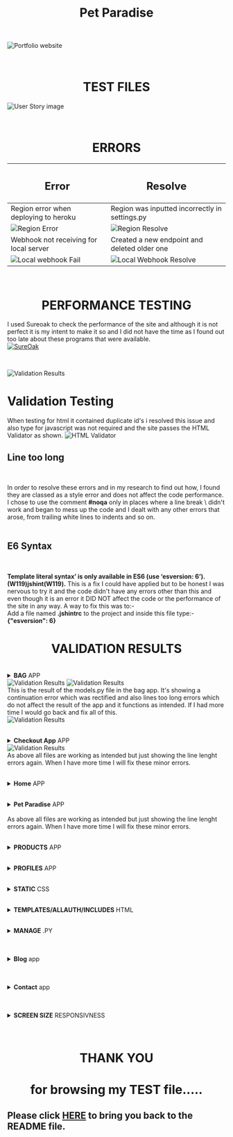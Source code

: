 <p><h1 align="center"><strong>Pet</strong> Paradise</h1></p>

<br>

![Portfolio website](/media/website.JPG) 

<br>

 <p><h1 align="center"><strong>TEST</strong> FILES</h1></p>                                                                                                                                                                                

![User Story image](/media/testimages2.jpg)

<br>

<p><h1 align="center"><strong>ERR</strong>ORS</h1></p>

| <h2>Error</h2> | <h2>Resolve</h2>                                                                                                                |
|-------|--------------------------------------------------------------------------------------------------------------------------|
| Region error when deploying to heroku  | Region was inputted incorrectly in settings.py |
|![Region Error](/media/region_error.png)|![Region Resolve](/media/region_resolve.png) |
| Webhook not receiving for local server | Created a new endpoint and deleted older one
|![Local webhook Fail](/media/local_fail.png) | ![Local Webhook Resolve](/media/local_success.PNG)
<br>

<p><h1 align="center"><strong>PERFORMANCE</strong> TESTING</h1></p>

I used Sureoak to check the performance of the site and although it is not perfect it is my intent to make it so and I did not have the time as I found out too late about these programs that were available.<br> [![SureOak](https://img.shields.io/badge/SureOak-Automated%20Testing-green)](https://www.sureoak.com/)<br>

<br>

![Validation Results](/media/performance_results.jpg)


# <strong>Validation</strong> Testing

When testing for html it contained duplicate id's i resolved this issue and also type for javascript was not required and the site passes the HTML Validator as shown. 
![HTML Validator](/media/htmlval.JPG)
<br>

## <strong>Line</strong> too long

<br>

 In order to resolve these errors and in my research to find out how, I found they are classed as a style error and does not affect the code performance. I chose to use the comment <strong>#noqa</strong> only in places where a line break \ didn't work and began to mess up the code  and I dealt with any other errors that arose, from trailing white lines to indents and so on.
<br><br>

## <strong>E6</strong> Syntax

<br>

<strong>Template literal syntax’ is only available in ES6 (use ‘esversion: 6’). (W119)jshint(W119).</strong>
This is a fix I could have applied but to be honest I was nervous to try it and the code didn't have any errors other than this and even though it is an error it DID NOT affect the code or the performance of the site in any way. A way to fix this was to:-<br> Add a file named <strong>.jshintrc</strong> to the project and inside this file type:- <strong>{"esversion": 6}</strong>

<p id="userex"><h1 align="center"><strong>VALIDATION</strong> RESULTS</h1></p>

<br>
<details><summary><strong>BAG</strong> APP</summary>
<br>

![Validation Results](/media/bag1.JPG)</details>
![Validation Results](/media/bag2.JPG)</details>
![Validation Results](/media/bag3.JPG)</details><br>
This is the result of the models.py file in the bag app. It's showing a continuation error which was rectified and also lines too long errors which do not affect the result of the app and it functions as intended. If I had more time I would go back and fix all of this. <br>
![Validation Results](/media/bag4.JPG)</details>

<br>
<details><summary><strong>Checkout App</strong> APP</summary>
<br>

![Validation Results](/media/checkout1.JPG)</details> 
![Validation Results](/media/checkout2.JPG)</details>
<br>As above all files are working as intended but just showing the line lenght errors again. When I have more time I will fix these minor errors.

<br>
<details><summary><strong>Home</strong> APP</summary>
<br>

![Validation Results](/media/home1.JPG)</details>

<br>
<details><summary><strong>Pet Paradise</strong> APP</summary>
<br>

![Validation Results](/media/petpara1.JPG)</details>
<br>As above all files are working as intended but just showing the line lenght errors again. When I have more time I will fix these minor errors.

<br>
<details><summary><strong>PRODUCTS</strong> APP</summary>
<br>

![Validation Results](/media/productsforms1.JPG)</details> 

<br>
<details><summary><strong>PROFILES</strong> APP</summary>
<br>

![Validation Results](/media/productsforms2.JPG)</details> 

<br>
<details><summary><strong>STATIC</strong> CSS</summary>
<br>

![Validation Results](/media/css.JPG)</details> 

<br>
<details><summary><strong>TEMPLATES/ALLAUTH/INCLUDES</strong> HTML</summary>
<br>

![Validation Results](/media/templates_results.jpg)</details> 

<br>
<details><summary><strong>MANAGE</strong> .PY</summary>
<br>

![Validation Results](/media/managepy.JPG)</details> 
<br>

<br>
<details><summary><strong>Blog</strong> app</summary>
<br>

![Validation Results](/media/blogapp.JPG)</details> 
<br>

<br>
<details><summary><strong>Contact</strong> app</summary>
<br>

![Validation Results](/media/contactapp.JPG)</details> 
<br>

<br>
<details><summary><strong>SCREEN SIZE</strong> RESPONSIVNESS</summary>
<br>

![Validation Results](/media/responsive.JPG)</details> 
<br><br>

<p id="thanks"><h1 align="center"><strong>THANK</strong> YOU</h1></p>
<p><h1 align="center">for<strong> browsing</strong> my <strong>TEST</strong> file.....</h1></p>

## Please click  [HERE](https://github.com/DjPaulP/pet_paradise/blob/main/README.md) to bring you back to the README file.